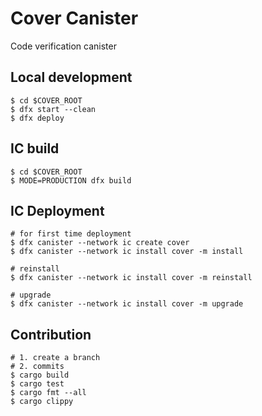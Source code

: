# Cover Canister

Code verification canister

## Local development

```
$ cd $COVER_ROOT
$ dfx start --clean
$ dfx deploy
```

## IC build

```
$ cd $COVER_ROOT
$ MODE=PRODUCTION dfx build
```

## IC Deployment

```
# for first time deployment
$ dfx canister --network ic create cover
$ dfx canister --network ic install cover -m install

# reinstall
$ dfx canister --network ic install cover -m reinstall

# upgrade
$ dfx canister --network ic install cover -m upgrade
```

## Contribution

```
# 1. create a branch
# 2. commits
$ cargo build
$ cargo test
$ cargo fmt --all
$ cargo clippy
```
